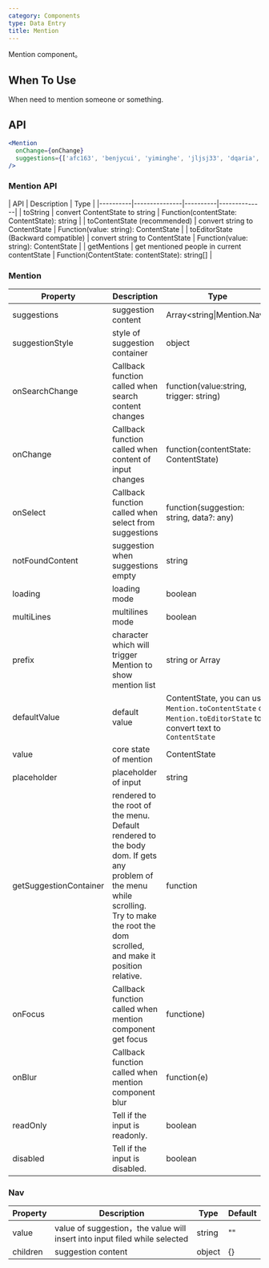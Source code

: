 ```yaml
---
category: Components
type: Data Entry
title: Mention
---
```


Mention component。

## When To Use

When need to mention someone or something.

## API

```jsx
<Mention
  onChange={onChange}
  suggestions={['afc163', 'benjycui', 'yiminghe', 'jljsj33', 'dqaria', 'RaoHai']}
/>
```

### Mention API

| API     | Description           | Type     |
|----------|---------------|----------|--------------|
| toString    | convert ContentState to string | Function(contentState: ContentState): string |
| toContentState (recommended)    | convert string to ContentState | Function(value: string): ContentState |
| toEditorState (Backward compatible)    | convert string to ContentState | Function(value: string): ContentState |
| getMentions    | get mentioned people in current contentState | Function(ContentState: contentState): string[] |


### Mention

| Property     | Description          | Type     | Default       |
|----------|---------------|----------|--------------|
| suggestions    | suggestion content | Array<string\|Mention.Nav> | [] |
| suggestionStyle | style of suggestion container | object | {} |
| onSearchChange | Callback function called when search content changes | function(value:string, trigger: string) | [] |
| onChange | Callback function called when content of input changes | function(contentState: ContentState) | null |
| onSelect | Callback function called when select from suggestions | function(suggestion: string, data?: any) | null |
| notFoundContent| suggestion when suggestions empty | string | '无匹配结果，轻敲空格完成输入' |
| loading | loading mode | boolean | false |
| multiLines | multilines mode | boolean | false |
| prefix | character which will trigger Mention to show mention list | string or Array<string> | '@' |
| defaultValue | default value | ContentState, you can use `Mention.toContentState` or `Mention.toEditorState` to convert text to `ContentState` | null |
| value | core state of mention | ContentState | null |
| placeholder | placeholder of input | string | null |
| getSuggestionContainer | rendered to the root of the menu. Default rendered to the body dom. If gets any problem of the menu while scrolling. Try to make the root the dom scrolled, and make it position relative.  | function | () => document.body |
| onFocus | Callback function called when mention component get focus |  functione) | null |
| onBlur | Callback function called when mention component blur | function(e) | null |
| readOnly | Tell if the input is readonly. | boolean | false |
| disabled | Tell if the input is disabled. | boolean | false |

### Nav

| Property     | Description           | Type     | Default       |
|----------|---------------|----------|--------------|
| value    | value of suggestion，the value will insert into input filed while selected | string | "" |
| children | suggestion content | object | {} |
